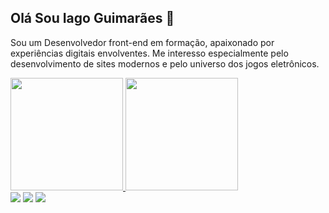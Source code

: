 ## Olá Sou Iago Guimarães 👋

<!--
**DEVIagoGuimaraes/DEVIagoGuimaraes** is a ✨ _special_ ✨ repository because its `README.md` (this file) appears on your GitHub profile.

Sou um Desenvolvedor front-end em formação, apaixonado por experiências digitais envolventes. Me interesso especialmente pelo desenvolvimento de sites modernos e pelo universo dos jogos eletrônicos.

Here are some ideas to get you started:

- 🔭 I’m currently working on ...
- 🌱 I’m currently learning ...
- 👯 I’m looking to collaborate on ...
- 🤔 I’m looking for help with ...
- 💬 Ask me about ...
- 📫 How to reach me: ...
- 😄 Pronouns: ...
- ⚡ Fun fact: ...
-->
Sou um Desenvolvedor front-end em formação, apaixonado por experiências digitais envolventes. Me interesso especialmente pelo desenvolvimento de sites modernos e pelo universo dos jogos eletrônicos.

<div>
  <a href="https://github.com/DEVIagoGuimaraes">
    <img height="180em" src="https://github-readme-stats.vercel.app/api?username=DEVIagoGuimaraes&show_icons=true&theme=dracula&include_all_commits=true&count_private=true"/>
    <img height="180em" src="https://github-readme-stats.vercel.app/api/top-langs/?username=DEVIagoGuimaraes&layout=compact&langs_count=16&theme=dracula"/>
  </a>
</div>

<div>
  <a href="https://instagram.com/iago6470" target="_blank"><img src="https://img.shields.io/badge/Instagram-E4405F?style=for-the-badge&logo=instagram&logoColor=white" target="_blank"></a>
  <a href="iago.silveira@souunit.com.br"><img src="https://img.shields.io/badge/Gmail-EA4335?style=for-the-badge&logo=gmail&logoColor=white" target="_blank"></a>
  <a href="https://www.linkedin.com/in/iago-da-silveira-guimarães-278b79272/" target="_blank"><img src="https://img.shields.io/badge/LinkedIn-0077B5?style=for-the-badge&logo=linkedin&logoColor=white" target="_blank"></a>
  

</div>






